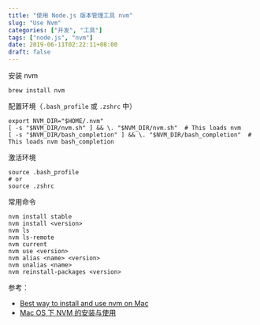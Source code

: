 ```yaml
---
title: "使用 Node.js 版本管理工具 nvm"
slug: "Use Nvm"
categories: ["开发", "工具"]
tags: ["node.js", "nvm"]
date: 2019-06-11T02:22:11+08:00
draft: false
---
```


安装 nvm

```
brew install nvm
```

配置环境（`.bash_profile` 或 `.zshrc` 中）

```
export NVM_DIR="$HOME/.nvm"
[ -s "$NVM_DIR/nvm.sh" ] && \. "$NVM_DIR/nvm.sh"  # This loads nvm
[ -s "$NVM_DIR/bash_completion" ] && \. "$NVM_DIR/bash_completion"  # This loads nvm bash_completion
```

激活环境

```
source .bash_profile
# or
source .zshrc
```

常用命令

```
nvm install stable
nvm install <version>
nvm ls
nvm ls-remote
nvm current
nvm use <version>
nvm alias <name> <version>
nvm unalias <name>
nvm reinstall-packages <version>
```

参考：

* [Best way to install and use nvm on Mac](https://medium.com/@isaacjoe/best-way-to-install-and-use-nvm-on-mac-e3a3f6bc494d)
* [Mac OS 下 NVM 的安装与使用](https://www.jianshu.com/p/622ad36ee020)